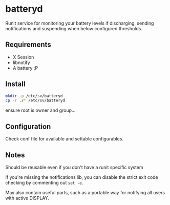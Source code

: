 # batteryd

Runit service for monitoring your battery levels if discharging,
sending notifications and suspending when below configured thresholds.

## Requirements

- X Session
- libnotify
- A battery ;P

## Install

```sh
mkdir -p /etc/sv/batteryd
cp -r ./* /etc/sv/batteryd
```

ensure root is owner and group...

## Configuration

Check conf file for available and settable configurables.

## Notes

Should be reusable even if you don't have a runit specific system

If you're missing the notifications lib, you can disable the strict exit
code checking by commenting out `set -e`.

May also contain useful parts, such as a
portable way for notifying all users with active DISPLAY.
